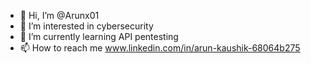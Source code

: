 - 👋 Hi, I’m @Arunx01
- 👀 I’m interested in cybersecurity 
- 🌱 I’m currently learning API pentesting
- 📫 How to reach me www.linkedin.com/in/arun-kaushik-68064b275

<!---
Arunx01/Arunx01 is a ✨ special ✨ repository because its `README.md` (this file) appears on your GitHub profile.
You can click the Preview link to take a look at your changes.
--->

